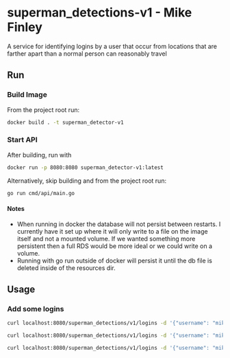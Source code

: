 # superman_detections-v1 - Mike Finley

A service for identifying logins by a user that occur from
locations that are farther apart than a normal person can reasonably travel

## Run

### Build Image 

From the project root run:

```bash
docker build . -t superman_detector-v1
```

### Start API 

After building, run with
```bash 
docker run -p 8080:8080 superman_detector-v1:latest
```

Alternatively, skip building and from the project root run:

```bash
go run cmd/api/main.go
```

#### Notes
- When running in docker the database will not persist between restarts. I currently have it set up where it will only write to a file on the image itself and not a mounted volume. If we wanted something more persistent then a full RDS would be more ideal or we could write on a volume. 
- Running with go run outside of docker will persist it until the db file is deleted inside of the resources dir.

## Usage

### Add some logins
```bash 
curl localhost:8080/superman_detections/v1/logins -d '{"username": "mike", "unix_timestamp":1514764800,"event_uuid":"e6f40db2-7820-4030-989e-9aa46fef182d", "ip_address":"98.126.248.120"}'
```

```bash
curl localhost:8080/superman_detections/v1/logins -d '{"username": "mike", "unix_timestamp":1514864680,"event_uuid":"c8c47fe3-d57a-48ea-a910-5a820d706437", "ip_address":"183.59.81.103"}'
```

```bash
curl localhost:8080/superman_detections/v1/logins -d '{"username": "mike", "unix_timestamp":1514774800,"event_uuid":"29e0e668-5824-40b0-b308-2c31a990d2b3", "ip_address":"133.175.227.220"}'
```
